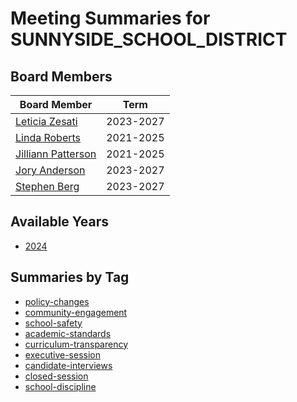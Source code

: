 # Meeting Summaries for SUNNYSIDE_SCHOOL_DISTRICT

## Board Members

| Board Member       | Term           |
|--------------------|----------------|
| [Leticia Zesati](board_member_362.md) | 2023-2027 |
| [Linda Roberts](board_member_363.md) | 2021-2025 |
| [Jilliann Patterson](board_member_364.md) | 2021-2025 |
| [Jory Anderson](board_member_365.md) | 2023-2027 |
| [Stephen Berg](board_member_366.md) | 2023-2027 |

## Available Years
- [2024](school_board_71_year_2024.md)

## Summaries by Tag
- [policy-changes](school_board_71_tag_policy-changes.md)
- [community-engagement](school_board_71_tag_community-engagement.md)
- [school-safety](school_board_71_tag_school-safety.md)
- [academic-standards](school_board_71_tag_academic-standards.md)
- [curriculum-transparency](school_board_71_tag_curriculum-transparency.md)
- [executive-session](school_board_71_tag_executive-session.md)
- [candidate-interviews](school_board_71_tag_candidate-interviews.md)
- [closed-session](school_board_71_tag_closed-session.md)
- [school-discipline](school_board_71_tag_school-discipline.md)
